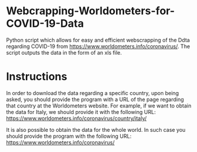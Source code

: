 # Webcrapping-Worldometers-for-COVID-19-Data
Python script which allows for easy and efficient webscrapping of the Ddta regarding COVID-19 from https://www.worldometers.info/coronavirus/. The script outputs the data in the form of an xls file. 

# Instructions
In order to download the data regarding a specific country, upon being asked, you should provide the program with a URL of the page regarding that country at the Worldometers website. For example, if we want to obtain the data for Italy, we should provide it with the following URL: https://www.worldometers.info/coronavirus/country/italy/

It is also possible to obtain the data for the whole world. In such case you should provide the program with the following URL:
https://www.worldometers.info/coronavirus/
